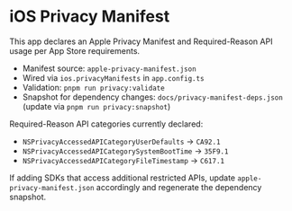 # iOS Privacy Manifest

This app declares an Apple Privacy Manifest and Required-Reason API usage per App Store requirements.

- Manifest source: `apple-privacy-manifest.json`
- Wired via `ios.privacyManifests` in `app.config.ts`
- Validation: `pnpm run privacy:validate`
- Snapshot for dependency changes: `docs/privacy-manifest-deps.json` (update via `pnpm run privacy:snapshot`)

Required-Reason API categories currently declared:

- `NSPrivacyAccessedAPICategoryUserDefaults` → `CA92.1`
- `NSPrivacyAccessedAPICategorySystemBootTime` → `35F9.1`
- `NSPrivacyAccessedAPICategoryFileTimestamp` → `C617.1`

If adding SDKs that access additional restricted APIs, update `apple-privacy-manifest.json` accordingly and regenerate the dependency snapshot.
